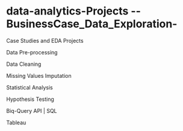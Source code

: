# data-analytics-Projects -- BusinessCase_Data_Exploration-
Case Studies and EDA Projects

Data Pre-processing

Data Cleaning

Missing Values Imputation

Statistical Analysis

Hypothesis Testing

Biq-Query API | SQL

Tableau
